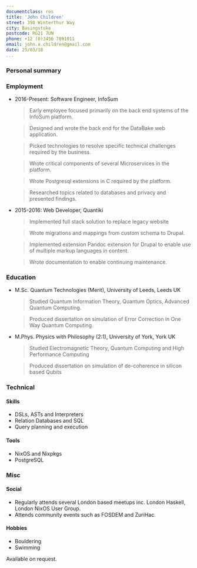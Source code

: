 ```yaml
---
documentclass: res
title: 'John Children'
street: 398 Winterthur Way
city: Basingstoke
postcode: RG21 7UN
phone: +12 (0)3456 7891011
email: john.a.children@gmail.com
date: 25/03/18
...
```



### Personal summary


### Employment

- 2016-Present: Software Engineer, InfoSum

    > Early employee focused primarily on the back end systems of the InfoSum platform.

    > Designed and wrote the back end for the DataBake web application.

    > Picked technologies to resolve specific technical challenges required by the business.

    > Wrote critical components of several Microservices in the platform.

    > Wrote Postgresql extensions in C required by the platform.

    > Researched topics related to databases and privacy and presented findings.

- 2015-2016: Web Developer, Quantiki

    > Implemented full stack solution to replace legacy website

    > Wrote migrations and mappings from custom schema to Drupal.

    > Implemented extension Pandoc extension for Drupal to enable use of multiple markup languages in content.

    > Wrote documentation to enable continuing maintenance.

### Education

- M.Sc.    Quantum Technologies (Merit), University of Leeds, Leeds UK

    > Studied Quantum Information Theory, Quantum Optics, Advanced Quantum Computing.

    > Produced dissertation on simulation of Error Correction in One Way Quantum Computing.

- M.Phys.  Physics with Philosophy (2:1), University of York, York UK

    > Studied Electromagnetic Theory, Quantum Computing and High Performance Computing

    > Produced dissertation on simulation of de-coherence in silicon based Qubits

### Technical

#### Skills

- DSLs, ASTs and Interpreters
- Relation Databases and SQL
- Query planning and execution


#### Tools

- NixOS and Nixpkgs
- PostgreSQL

### Misc

#### Social

- Regularly attends several London based meetups inc. London Haskell, London NixOS User Group.
- Attends community events such as FOSDEM and ZuriHac.

#### Hobbies

- Bouldering
- Swimming

Available on request.
